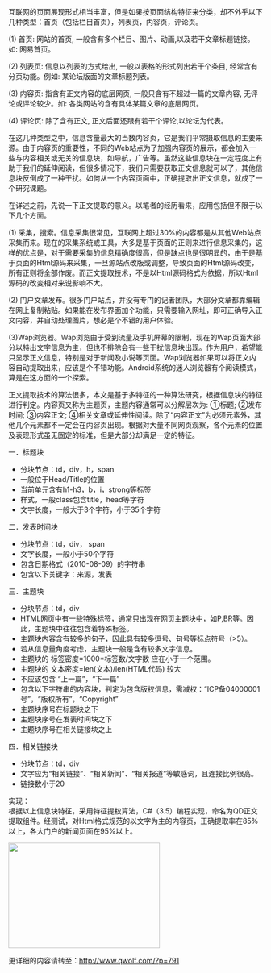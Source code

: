 <div>
<p>       <span>互联网的页面展现形式相当丰富，但是如果按页面结构特征来分类，却不外乎以下几种类型：首页（包括栏目首页），列表页，内容页，评论页。</span></p>
<p><span><span lang='EN-US'>(1) </span>首页</span><span lang='EN-US'>: </span>网站的首页<span lang='EN-US'>, </span>一般含有多个栏目、图片、动画<span lang='EN-US'>,</span>以及若干文章标题链接。如<span lang='EN-US'>: </span>网易首页。</p>
<p><span><span lang='EN-US'>(2) </span>列表页</span><span lang='EN-US'>: </span>信息以列表的方式给出<span lang='EN-US'>, </span>一般以表格的形式列出若干个条目<span lang='EN-US'>, </span>经常含有分页功能。例如<span lang='EN-US'>: </span>某论坛版面的文章标题列表。</p>
<p><span><span lang='EN-US'>(3) </span>内容页</span><span lang='EN-US'>: </span>指含有正文内容的底层网页<span lang='EN-US'>, </span>一般只含有不超过一篇的文章内容<span lang='EN-US'>, </span>无评论或评论较少。如<span lang='EN-US'>: </span>各类网站的含有具体某篇文章的底层网页。</p>
<p><span><span lang='EN-US'>(4) </span>评论页</span><span lang='EN-US'>: </span>除了含有正文<span lang='EN-US'>, </span>正文后面还跟有若干个评论<span lang='EN-US'>,</span>以论坛为代表。</p>
<p><span lang='EN-US'>       </span>在这几种类型之中，信息含量最大的当数内容页，它是我们平常摄取信息的主要来源。由于内容页的重要性，不同的<span lang='EN-US'>Web</span>站点为了加强内容页的展示，都会加入一些与内容相关或无关的信息块，如导航，广告等。虽然这些信息块在一定程度上有助于我们的延伸阅读，但很多情况下，我们只需要获取正文信息就可以了，其他信息块反倒成了一种干扰。如何从一个内容页面中，正确提取出正文信息，就成了一个研究课题。<span></span></p>
<p><span lang='EN-US'>       </span><span>在详述之前，先说一下正文提取的意义。以笔者的经历看来，应用包括但不限于以下几个方面。</span></p>
<p><span><span lang='EN-US'>(1) </span>采集，搜索。</span>信息采集很常见，互联网上超过<span lang='EN-US'>30%</span>的内容都是从其他<span lang='EN-US'>Web</span>站点采集而来。现在的采集系统或工具，大多是基于页面的正则来进行信息采集的，这样的优点是，对于需要采集的信息精确度很高，但是缺点也是很明显的，由于是基于页面的<span lang='EN-US'>Html</span>源码来采集，一旦源站点改版或调整，导致页面的<span lang='EN-US'>Html</span>源码改变，所有正则将全部作废。而正文提取技术，不是以<span lang='EN-US'>Html</span>源码格式为依据，所以<span lang='EN-US'>Html</span>源码的改变相对来说影响不大。</p>
<p><span><span lang='EN-US'>(2) </span>门户文章发布。</span>很多门户站点，并没有专门的记者团队，大部分文章都靠编辑在网上复制粘贴。如果能在发布界面加个功能，只需要输入网址，即可正确导入正文内容，并自动处理图片，想必是个不错的用户体验。</p>
<p><span><span lang='EN-US'>(3)Wap</span>浏览器。</span><span lang='EN-US'>Wap</span>浏览由于受到流量及手机屏幕的限制，现在的<span lang='EN-US'>Wap</span>页面大部分以特出文字信息为主，但也不排除会有一些干扰信息块出现。作为用户，希望能只显示正文信息，特别是对于新闻及小说等页面。<span lang='EN-US'>Wap</span>浏览器如果可以将正文内容自动提取出来，应该是个不错功能。<span lang='EN-US'>Android</span>系统的迷人浏览器有个阅读模式，算是在这方面的一个探索。</p>
<p><span lang='EN-US'><span> </span></span></p>
<p>       <span>正文提取技术的算法很多，本文是基于多特征的一种算法研究，根据信息块的特征进行判定。内容页又称为主题页，主题内容通常可以分解层次为<span lang='EN-US'>: </span>①标题<span lang='EN-US'>; </span>②发布时间<span lang='EN-US'>; </span>③内容正文<span lang='EN-US'>; </span>④相关文章或延伸性阅读。除了“内容正文”为必须元素外，其他几个元素都不一定会在内容页出现。根据对大量不同网页观察，各个元素的位置及表现形式虽无固定的标准，但是大部分却满足一定的特征。</span></p>
<p><span lang='EN-US'><span> </span></span></p>
<p>一．标题块</p>
<ul>
<li>分块节点：<span lang='EN-US'>td</span>，<span lang='EN-US'>div</span>，<span lang='EN-US'>h</span>，<span lang='EN-US'>span</span></li>
<li>一般位于<span lang='EN-US'>Head/Title</span>的位置</li>
<li>当前单元含有h1-h3，b，i，strong等标签</li>
<li>样式，一般<span lang='EN-US'>class</span>包含<span lang='EN-US'>title</span>，<span lang='EN-US'>head</span>等字符</li>
<li>文字长度，一般大于<span lang='EN-US'>3</span>个字符，小于<span lang='EN-US'>35</span>个字符</li>
</ul>
<p><span lang='EN-US'><span> </span></span></p>
<p>二．发表时间块</p>
<ul>
<li>分块节点：<span lang='EN-US'>td</span>，<span lang='EN-US'>div</span>，<span lang='EN-US'> span</span></li>
<li>文字长度，一般小于<span lang='EN-US'>50</span>个字符</li>
<li>包含日期格式（<span lang='EN-US'>2010-08-09</span>）的字符串</li>
<li>包含以下关键字：来源，发表</li>
</ul>
<p><span lang='EN-US'> </span></p>
<p>三．主题块</p>
<ul>
<li>分块节点：<span lang='EN-US'>td</span>，<span lang='EN-US'>div</span></li>
<li><span lang='EN-US'>HTML</span>网页中有一些特殊标签，通常只出现在网页主题块中，如<span lang='EN-US'>P,BR</span>等。因此，主题块中往往包含着特殊标签。</li>
<li>主题块内容含有较多的句子，因此具有较多逗号、句号等标点符号（<span lang='EN-US'>&gt;5</span>）。</li>
<li>若从信息量角度考虑，主题块一般是含有较多文字信息。</li>
<li>主题块的 标签密度=1000*标签数/文字数 应在小于一个范围。</li>
<li>主题块的 文本密度<span lang='EN-US'>=len(</span>文本<span lang='EN-US'>)/len(HTML</span>代码<span lang='EN-US'>) </span>较大</li>
<li>不应该包含 “上一篇”，“下一篇”</li>
<li>包含以下字符串的内容块，判定为包含版权信息，需减权：“<span lang='EN-US'>ICP</span>备<span lang='EN-US'>04000001</span>号”，“版权所有”，“<span lang='EN-US'>Copyright</span>”</li>
<li>主题块序号在标题块之下</li>
<li>主题块序号在发表时间块之下</li>
<li>主题块序号在相关链接块之上</li>
</ul>
<p><span lang='EN-US'><span> </span></span></p>
<p>四．相关链接块</p>
<ul>
<li>分块节点：<span lang='EN-US'>td</span>，<span lang='EN-US'>div</span></li>
<li>文字应为“相关链接”、“相关新闻”、“相关报道”等敏感词，且连接比例很高。</li>
<li>链接数小于<span lang='EN-US'>20</span></li>
</ul>
<p><span lang='EN-US'><span> </span></span></p>
<p>实现：<br />
根据以上信息块特征，采用特征提权算法，<span lang='EN-US'>C#</span>（<span lang='EN-US'>3.5</span>）编程实现，命名为<span lang='EN-US'>QD</span>正文提取组件。经测试，对<span lang='EN-US'>Html</span>格式规范的以文字为主的内容页，正确提取率在<span lang='EN-US'>85%</span>以上，各大门户的新闻页面在<span lang='EN-US'>95%</span>以上。</p>
<p><a href='http://www.qwolf.com/wp-content/uploads/2010/11/2010-11-11_132022.gif'><img src='http://www.qwolf.com/wp-content/uploads/2010/11/2010-11-11_132022-300x209.gif' alt='' height='209' width='300' title='2010-11-11_132022' /></a></p>
<p><span></span>更详细的内容请转至：<a href='http://www.qwolf.com/?p=791'>http://www.qwolf.com/?p=791</a></p>
<blockquote></div>